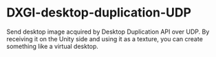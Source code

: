 # DXGI-desktop-duplication-UDP
Send desktop image acquired by Desktop Duplication API over UDP.
By receiving it on the Unity side and using it as a texture, you can create something like a virtual desktop.
